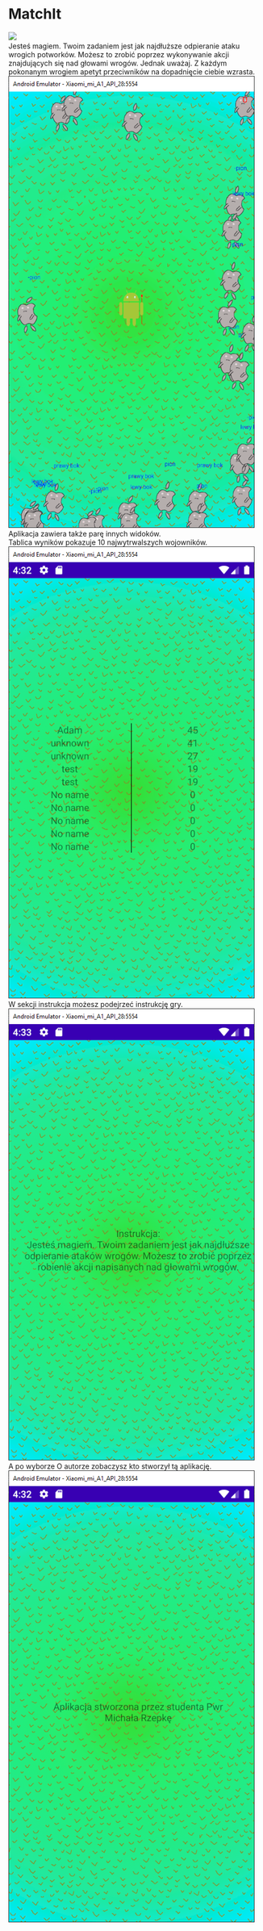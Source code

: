 # MatchIt
![](images/Prezentacja.gif)    
Jesteś magiem. Twoim zadaniem jest jak najdłuższe odpieranie ataku wrogich potworków. Możesz to zrobić poprzez wykonywanie akcji znajdujących się nad głowami wrogów.   Jednak uważaj. Z każdym pokonanym wrogiem apetyt przeciwników na dopadnięcie ciebie wzrasta.    
![](images/game.png)    
Aplikacja zawiera także parę innych widoków.    
Tablica wyników pokazuje 10 najwytrwalszych wojowników.    
![](images/Tablica.png)    
W sekcji instrukcja możesz podejrzeć instrukcję gry.    
![](images/instrukcja.png)    
A po wyborze O autorze zobaczysz kto stworzył tą aplikację.    
![](images/about.png)  
